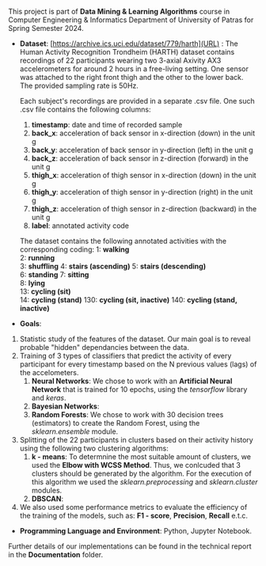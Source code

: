 This project is part of **Data Mining & Learning Algorithms** course in Computer Engineering & Informatics Department of University of Patras for Spring Semester 2024. 
* **Dataset**: [https://archive.ics.uci.edu/dataset/779/harth](URL) : The Human Activity Recognition Trondheim (HARTH) dataset contains recordings of 22 participants wearing two 3-axial Axivity AX3 accelerometers for around 2 hours in a free-living setting. One sensor was attached to the right front thigh and the other to the lower back. The provided sampling rate is 50Hz. 

    Each subject's recordings are provided in a separate .csv file. One such .csv file contains the following columns:
    1. **timestamp**: date and time of recorded sample
    2. **back_x**: acceleration of back sensor in x-direction (down) in the unit g
    3. **back_y**: acceleration of back sensor in y-direction (left) in the unit g
    4. **back_z**: acceleration of back sensor in z-direction (forward) in the unit g
    5. **thigh_x**: acceleration of thigh sensor in x-direction (down) in the unit g
    6. **thigh_y**: acceleration of thigh sensor in y-direction (right) in the unit g
    7. **thigh_z**: acceleration of thigh sensor in z-direction (backward) in the unit g
    8. **label**: annotated activity code

    The dataset contains the following annotated activities with the corresponding coding:
    1: **walking**	
    2: **running**	
    3: **shuffling**
    4: **stairs (ascending)**
    5: **stairs (descending)**	
    6: **standing**	
    7: **sitting**	
    8: **lying**	
    13: **cycling (sit)**	
    14: **cycling (stand)**	
    130: **cycling (sit, inactive)**
    140: **cycling (stand, inactive)**

* **Goals**:
1. Statistic study of the features of the dataset. Our main goal is to reveal probable "hidden" dependancies between the data.
2. Training of 3 types of classifiers that predict the activity of every participant for every timestamp based on the N previous values (lags) of the accelometers.
    1. **Neural Networks**: We chose to work with an **Artificial Neural Network** that is trained for 10 epochs, using the *tensorflow* library and *keras*.
    2. **Bayesian Networks**:
    3. **Random Forests**: We chose to work with 30 decision trees (estimators) to create the Random Forest, using the *sklearn.ensemble* module.
3. Splitting of the 22 participants in clusters based on their activity history using the following two clustering algorithms:
    1. **k - means**: To determnine the most suitable amount of clusters, we used the **Elbow with WCSS Method**. Thus, we conlcuded that 3 clusters should be generated by the algorithm. For the execution of this algorithm we used the *sklearn.preprocessing* and *sklearn.cluster* modules.
    2. **DBSCAN**: 
4. We also used some performance metrics to evaluate the efficiency of the training of the models, such as: **F1 - score**, **Precision**, **Recall** e.t.c.

* **Programming Language and Environment**: Python, Jupyter Notebook.
  
Further details of our implementations can be found in the technical report in the **Documentation** folder. 
